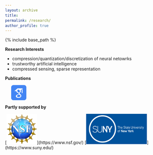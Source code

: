 ```yaml
---
layout: archive
title: 
permalink: /research/
author_profile: true
---
```

{% include base_path %}

**Research Interests**
 - compression/quantization/discretization of neural netowrks
 - trustworthy artificial intelligence
 - compressed sensing, sparse representation

**Publications** 

&nbsp;&nbsp;&nbsp;&nbsp; [<img align="center" src= "/images/Scholar-icon.png" height="50" width = "50">](https://scholar.google.com/citations?user=PY1Cb7MAAAAJ&hl=en)

**Partly supported by**
<p float="left">
[<img src="/images/NSF-logo.png" height="100" width = "100" />](https://www.nsf.gov/)
[<img src="/images/SUNY-logo.jpeg" height="100" width = "200" />](https://www.suny.edu/)
 <!---
<img src="/images/IBM-Logo.jpeg" height="100" width = "150"/> 
-->
</p>


